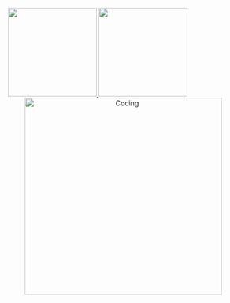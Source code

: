 <p align="center">
<a href="https://github.com/saheeb-ahmed">
<img height="180em" src="https://github-readme-stats-eight-theta.vercel.app/api?username=saheeb-ahmed&show_icons=true&theme=nightowl&include_all_commits=true&count_private=true"/>
<img height="180em" src="https://github-readme-stats-eight-theta.vercel.app/api/top-langs/?username=saheeb-ahmed&layout=compact&langs_count=8&theme=nightowl"/>
<img align="right" alt="Coding" width="400" src="  https://tenor.com/bXqrt.gif  ">
</a>
</p>
